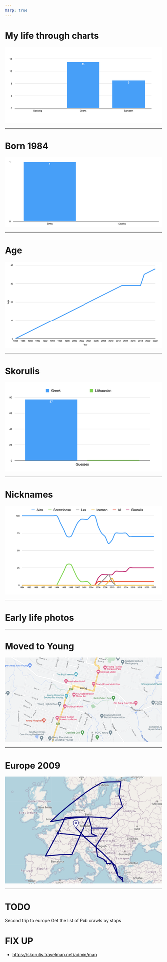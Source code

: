 ```yaml
---
marp: true
---
```


# My life through charts

![Chart](page1.png)

---

# Born 1984

![Chart](birth.png)

---

# Age

![Chart](age.png)

---

# Skorulis

![Chart](guesses.png)

---

# Nicknames

![Chart](names.png)

---

# Early life photos

---

# Moved to Young

![Chart](young.png)

---

# Europe 2009

![Chart](europe2009.png)

---

# TODO


Second trip to europe
Get the list of 
Pub crawls by stops

# FIX UP

* https://skorulis.travelmap.net/admin/map